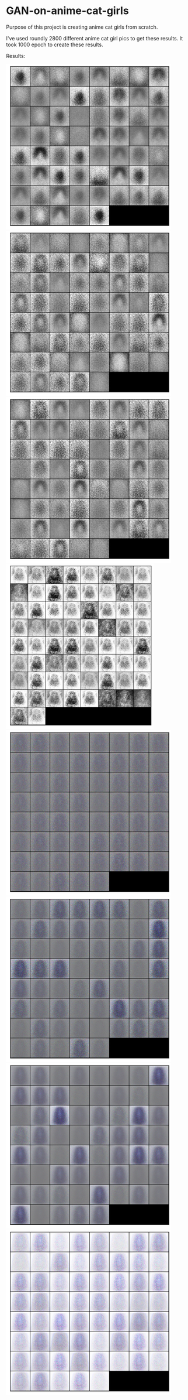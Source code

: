 # GAN-on-anime-cat-girls
Purpose of this project is creating anime cat girls from scratch.

I've used roundly 2800 different anime cat girl pics to get these results.
It took 1000 epoch to create these results.

Results: 





![Alt text](result/0.png?raw=true "GRAYSCALE-1")
![Alt text](result/1.png?raw=true "GRAYSCALE-2")
![Alt text](result/3.png?raw=true "GRAYSCALE-3")
![Alt text](result/2.png?raw=true "GRAYSCALE-4")
![Alt text](result/5.png?raw=true "RGB-1")
![Alt text](result/6.png?raw=true "RGB-2")
![Alt text](result/7.png?raw=true "RGB-3")
![Alt text](result/8.png?raw=true "RGB-4")
